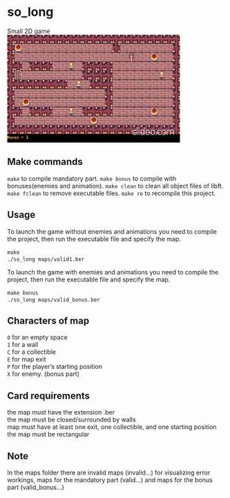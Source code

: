 # so_long
Small 2D game <br>
<img src="https://github.com/Alexart1995/so_long/blob/master/so_long.gif" width="400" height="250">
## Make commands
`make` to compile mandatory part.
`make bonus` to compile with bonuses(enemies and animation).
`make clean` to clean all object files of libft.
`make fclean` to remove executable files.
`make re` to recompile this project.
## Usage
To launch the game without enemies and animations you need to compile the project, then run the executable file and specify the map.
```
make
./so_long maps/valid1.ber
```
To launch the game with enemies and animations you need to compile the project, then run the executable file and specify the map.
```
make bonus
./so_long maps/valid_bonus.ber
```
## Characters of map
`0` for an empty space <br>
`1` for a wall <br>
`C` for a collectible <br>
`E` for map exit <br>
`P` for the player’s starting position <br>
`X` for enemy. (bonus part) <br>
## Card requirements
the map must have the extension .ber <br>
the map must be closed/surrounded by walls <br>
map must have at least one exit, one collectible, and one starting position <br>
the map must be rectangular <br>
## Note
In the maps folder there are invalid maps (invalid...) for visualizing error workings, maps for the mandatory part (valid...) and maps for the bonus part (valid_bonus...)
